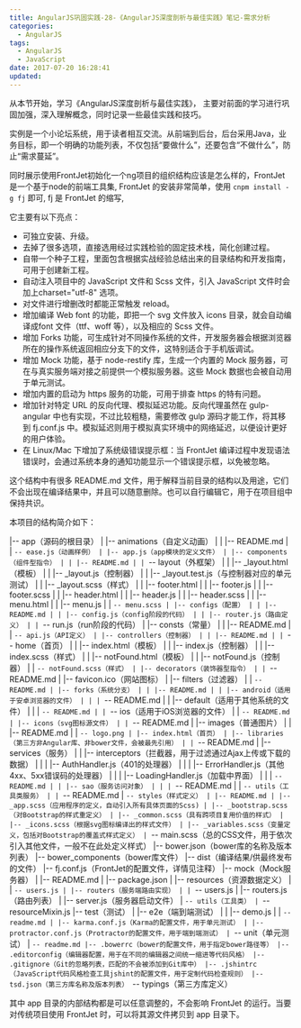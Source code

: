 ```yaml
---
title: AngularJS巩固实践-28-《AngularJS深度剖析与最佳实践》笔记-需求分析
categories:
  - AngularJS
tags:
  - AngularJS
  - JavaScript
date: 2017-07-20 16:28:41
updated:
---
```


从本节开始，学习《AngularJS深度剖析与最佳实践》， 主要对前面的学习进行巩固加强，深入理解概念，同时记录一些最佳实践和技巧。

实例是一个小论坛系统，用于读者相互交流。从前端到后台，后台采用Java，业务目标，即一个明确的功能列表，不仅包括“要做什么”，还要包含“不做什么”，防止“需求蔓延”。

同时展示使用FrontJet初始化一个ng项目的组织结构应该是怎么样的，FrontJet是一个基于node的前端工具集, FrontJet 的安装非常简单，使用 `cnpm install -g fj` 即可, fj 是 FrontJet 的缩写,

它主要有以下亮点：
- 可独立安装、升级。
- 去掉了很多选项，直接选用经过实践检验的固定技术栈，简化创建过程。
- 自带一个种子工程，里面包含根据实战经验总结出来的目录结构和开发指南，可用于创建新工程。
- 自动注入项目中的 JavaScript 文件和 Scss 文件，引入 JavaScript 文件时会加上charset="utf-8" 选项。
- 对文件进行增删改时都能正常触发 reload。
- 增加编译 Web font 的功能，即把一个 svg 文件放入 icons 目录，就会自动编译成font 文件（ttf、woff 等），以及相应的 Scss 文件。
- 增加 Forks 功能，可生成针对不同操作系统的文件，开发服务器会根据浏览器所在的操作系统返回相应分支下的文件，这特别适合于手机版调试。
- 增加 Mock 功能，基于 node-restify 库，生成一个内置的 Mock 服务器，可在与真实服务端对接之前提供一个模拟服务器。这些 Mock 数据也会被自动用于单元测试。
- 增加内置的启动为 https 服务的功能，可用于排查 https 的特有问题。
- 增加针对特定 URL 的反向代理、模拟延迟功能。反向代理虽然在 gulp-angular 中也有实现，不过比较粗糙，需要修改 gulp 源码才能工作，将其移到 fj.conf.js 中。模拟延迟则用于模拟真实环境中的网络延迟，以便设计更好的用户体验。
- 在 Linux/Mac 下增加了系统级错误提示框：当 FrontJet 编译过程中发现语法错误时，会通过系统本身的通知功能显示一个错误提示框，以免被忽略。

这个结构中有很多 README.md 文件，用于解释当前目录的结构以及用途，它们不会出现在编译结果中，并且可以随意删除。也可以自行编辑它，用于在项目组中保持共识。

本项目的结构简介如下：

|-- app（源码的根目录）
| |-- animations（自定义动画）
| | |-- README.md
| | `-- ease.js（动画样例）
| |-- app.js（app模块的定义文件）
| |-- components（组件型指令）
| | |-- README.md
| | `-- layout（外框架）
| | |-- _layout.html（模板）
| | |-- _layout.js（控制器）
| | |-- _layout.test.js（与控制器对应的单元测试）
| | |-- _layout.scss（样式）
| | |-- footer.html
| | |-- footer.js
| | |-- footer.scss
| | |-- header.html
| | |-- header.js
| | |-- header.scss
| | |-- menu.html
| | |-- menu.js
| | `-- menu.scss
| |-- configs（配置）
| | |-- README.md
| | |-- config.js（config阶段的代码）
| | |-- router.js（路由定义）
| | `-- run.js（run阶段的代码）
| |-- consts（常量）
| | |-- README.md
| | `-- api.js（API定义）
| |-- controllers（控制器）
| | |-- README.md
| | `-- home（首页）
| | |-- index.html（模板）
| | |-- index.js（控制器）
| | |-- index.scss（样式）
| | |-- notFound.html（模板）
| | |-- notFound.js（控制器）
| | `-- notFound.scss（样式）
| |-- decorators（装饰器型指令）
| | `-- README.md
| |-- favicon.ico（网站图标）
| |-- filters（过滤器）
| | `-- README.md
| |-- forks（系统分支）
| | |-- README.md
| | |-- android（适用于安卓浏览器的文件）
| | | `-- README.md
| | |-- default（适用于其他系统的文件）
| | | `-- README.md
| | `-- ios（适用于iOS浏览器的文件）
| | `-- README.md
| |-- icons（svg图标源文件）
| | `-- README.md
| |-- images（普通图片）
| | |-- README.md
| | `-- logo.png
| |-- index.html（首页）
| |-- libraries（第三方非Angular库、非bower文件，会被最先引用）
| | `-- README.md
| |-- services（服务）
| | |-- interceptors（拦截器，用于过滤通过Ajax上传或下载的数据）
| | | |-- AuthHandler.js（401的处理器）
| | | |-- ErrorHandler.js（其他4xx、5xx错误码的处理器）
| | | |-- LoadingHandler.js（加载中界面）
| | | `-- README.md
| | |-- sao（服务访问对象）
| | | `-- README.md
| | `-- utils（工具类服务）
| | `-- README.md
| `-- styles（样式定义）
| |-- README.md
| |-- _app.scss（应用程序的定义，自动引入所有具体页面的Scss)
| |-- _bootstrap.scss（对Bootstrap的样式重定义）
| |-- _common.scss（具有跨项目复用价值的样式）
| |-- _icons.scss（根据svg图标编译出的样式文件）
| |-- _variables.scss（变量定义，包括对Bootstrap的覆盖式样式定义）
| `-- main.scss（总的CSS文件，用于依次引入其他文件，一般不在此处定义样式）
|-- bower.json（bower库的名称及版本列表）
|-- bower_components（bower库文件）
|-- dist（编译结果/供最终发布的文件）
|-- fj.conf.js（FrontJet的配置文件，详情见注释）
|-- mock（Mock服务器）
| |-- README.md
| |-- package.json
| |-- resources（资源数据定义）
| | `-- users.js
| |-- routers（服务端路由实现）
| | `-- users.js
| |-- routers.js（路由列表）
| |-- server.js（服务器启动文件）
| `-- utils（工具类）
| `-- resourceMixin.js
|-- test（测试）
| |-- e2e（端到端测试）
| | |-- demo.js
| | `-- readme.md
| |-- karma.conf.js（Karma的配置文件，用于单元测试）
| |-- protractor.conf.js（Protractor的配置文件，用于端到端测试）
| `-- unit（单元测试）
| `-- readme.md
|-- .bowerrc（bower的配置文件，用于指定bower路径等）
|-- .editorconfig（编辑器配置，用于在不同的编辑器之间统一缩进等代码风格）
|-- .gitignore（Git的忽略列表，匹配的不会被添加到Git库中）
|-- .jshintrc（JavaScript代码风格检查工具jshint的配置文件，用于定制代码检查规则）
|-- tsd.json（第三方库名称及版本列表）
`-- typings（第三方库定义）

其中 app 目录的内部结构都是可以任意调整的，不会影响 FrontJet 的运行。当要对传统项目使用 FrontJet 时，可以将其源文件拷贝到 app 目录下。